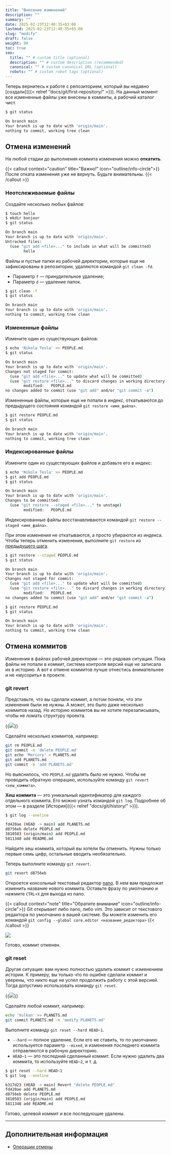 ```yaml
---
title: "Внесение изменений"
description: ""
summary: ""
date: 2025-02-23T12:40:35+03:00
lastmod: 2025-02-23T12:40:35+03:00
slug: "modify"
draft: false
weight: 90
toc: true
seo:
  title: "" # custom title (optional)
  description: "" # custom description (recommended)
  canonical: "" # custom canonical URL (optional)
  robots: "" # custom robot tags (optional)
---
```


Теперь вернитесь к работе с репозиторием, который вы недавно [создали]({{< relref "docs/git/first-repository/" >}}). На данный момент все измененные файлы уже внесены в коммиты, а
рабочий каталог чист.

```bash {frame="none", title=""}
$ git status

On branch main
Your branch is up to date with 'origin/main'.
nothing to commit, working tree clean
```

## Отмена изменений

На любой стадии до выполнения коммита изменения можно **откатить**.

{{< callout context="caution" title="Важно!" icon="outline/info-circle">}}
После отката изменения уже не вернуть. Будьте внимательны.
{{< /callout >}}

### Неотслеживаемые файлы

Создайте несколько любых файлов:

```bash {frame="none", title=""}
$ touch hello
$ mkdir bonjour
$ git status

On branch main
Your branch is up to date with 'origin/main'.
Untracked files:
  (use "git add <file>..." to include in what will be committed)
        hello
```

Файлы и пустые папки из рабочей директории, которые еще не зафиксированы
в репозитории, удаляются командой <nobr>`git clean -fd`.</nobr>

-  Параметр `f` — принудительное удаление;
-  Параметр `d` — удаление папок.

```bash {frame="none", title=""}
$ git clean -f
$ git status

On branch main
Your branch is up to date with 'origin/main'.
nothing to commit, working tree clean
```

### Измененные файлы

Измените один из существующих файлов:

```bash {frame="none", title=""}
$ echo 'Nikola Tesla' >> PEOPLE.md
$ git status

On branch main
Your branch is up to date with 'origin/main'.
Changes not staged for commit:
  (use "git add <file>..." to update what will be committed)
  (use "git restore <file>..." to discard changes in working directory)
        modified:   PEOPLE.md
no changes added to commit (use "git add" and/or "git commit -a")
```

Измененные файлы, которые еще не попали в индекс, откатываются
до предыдущего состояния командой `git restore <имя_файла>`.

```bash {frame="none", title=""}
$ git restore PEOPLE.md
$ git status

On branch main
Your branch is up to date with 'origin/main'.
nothing to commit, working tree clean
```

### Индексированные файлы

Измените один из существующих файлов и добавьте его в индекс:

```bash {frame="none", title=""}
$ echo 'Nikola Tesla' >> PEOPLE.md
$ git add PEOPLE.md
$ git status

On branch main
Your branch is up to date with 'origin/main'.
Changes to be committed:
  (use "git restore --staged <file>..." to unstage)
        modified:   PEOPLE.md
```

Индексированные файлы восстанавливаются командой <nobr>`git restore --staged <имя_файла>`.</nobr>

При этом изменения не откатываются, а просто убираются из индекса. Чтобы теперь отменить
изменения, выполните `git restore` из
[предыдущего шага](/docs/git/modify/#измененные-файлы).

```bash {frame="none", title=""}
$ git restore --staged PEOPLE.md
$ git status

On branch main
Your branch is up to date with 'origin/main'.
Changes not staged for commit:
  (use "git add <file>..." to update what will be committed)
  (use "git restore <file>..." to discard changes in working directory)
        modified:   PEOPLE.md
no changes added to commit (use "git add" and/or "git commit -a")
```

```bash {frame="none", title=""}
$ git restore PEOPLE.md
$ git status

On branch main
Your branch is up to date with 'origin/main'.
nothing to commit, working tree clean
```

## Отмена коммитов

Изменения в файлах рабочей директории — это рядовая ситуация. Пока файлы не попали в коммит,
система контроля версий еще не записала их в историю. А вот
к отмене коммитов лучше отнестись внимательнее и не «мусорить» в проекте.

### git revert

Представьте, что вы сделали коммит, а потом поняли, что эти изменения были
не нужны. А может, это было даже несколько коммитов назад. Но историю
коммитов вы не хотите перезаписывать, чтобы не ломать структуру проекта.

{{<img src="/images/git-branch-2.png">}}

Сделайте несколько коммитов, например:

```bash {frame="none", title=""}
git rm PEOPLE.md
git commit -m 'delete PEOPLE.md'
git echo 'Mercury' > PLANETS.md
git add PLANETS.md
git commit -m 'add PLANETS.md'
```

Но выяснилось, что `PEOPLE.md` удалять было не нужно. Чтобы не
проводить обратную операцию, используйте команду <nobr>`git revert <хеш_коммита>`</nobr>.

**Хеш коммита** — это уникальный идентификатор для каждого отдельного коммита.
Его можно узнать командой <nobr>`git log`.</nobr> Подробнее об этом —
в разделе [История]({{< relref "docs/git/history/" >}}).

```bash {frame="none", title=""}
$ git log --oneline

fd420ae (HEAD -> main) add PLANETS.md
d8756eb delete PEOPLE.md
3810583 (origin/main) add PEOPLE.md
5811348 add README.md
```

Найдите хеш коммита, который вы хотели бы отменить. Нужны только
первые семь цифр, остальные вводить необязательно.

Теперь выполните команду <nobr>`git revert`</nobr>.

```bash {frame="none", title=""}
git revert d8756eb
```

Откроется консольный текстовый редактор [nano](https://help.ubuntu.ru/wiki/nano).
В нем вам предложат изменить название нового коммита. Оставьте фразу
по умолчанию и нажмите `CTRL+X` для выхода из nano.

{{< callout context="note" title="Обратите внимание" icon="outline/info-circle">}}
Git открывает либо nano, либо vim. Это зависит от текстового редактора по умолчанию
в вашей системе. Вы можете изменить его командой
<nobr>`git config --global core.editor <название_редактора>`</nobr>
{{< /callout >}}

<img src="/images/git-nano.png">

Готово, коммит отменен.

### git reset

Другая ситуация: вам нужно полностью удалить коммит с изменением
истории. К примеру, вы только что по ошибке сделали коммит и уверены, что никто еще
не успел продолжить работу с этой версией. Тогда допустимо использовать команду `git reset`.

{{<img src="/images/git-branch-3.png">}}

Сделайте любой коммит, например:

```bash {frame="none", title=""}
echo 'Vulkan' >> PLANETS.md
git commit PLANETS.md -m 'modify PLANETS.md'
```

Выполните команду <nobr>`git reset --hard HEAD~1`.</nobr>
- `--hard` — полное удаление. Если его не ставить, то по умолчанию
используется параметр `--mixed`, и изменения последнего коммита отправляются
в рабочую директорию.
- `HEAD~1` — это последний сделанный коммит. Если нужно удалить два коммита,
то используйте `HEAD~2`, и т. д.

```bash {frame="none", title=""}
$ git reset --hard HEAD~1
$ git log --oneline

b317d23 (HEAD -> main) Revert "delete PEOPLE.md"
fd420ae add PLANETS.md
d8756eb delete PEOPLE.md
3810583 (origin/main) add PEOPLE.md
5811348 add README.md
```

Готово, целевой коммит и все последующие удалены.

---

## Дополнительная информация

-  [Операции отмены](https://git-scm.com/book/ru/v2/Основы-Git-Операции-отмены)